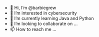 - 👋 Hi, I’m @barbiegrew
- 👀 I’m interested in cybersecurity
- 🌱 I’m currently learning Java and Python
- 💞️ I’m looking to collaborate on ...
- 📫 How to reach me ...

<!---
barbiegrew/barbiegrew is a ✨ special ✨ repository because its `README.md` (this file) appears on your GitHub profile.
You can click the Preview link to take a look at your changes.
--->
